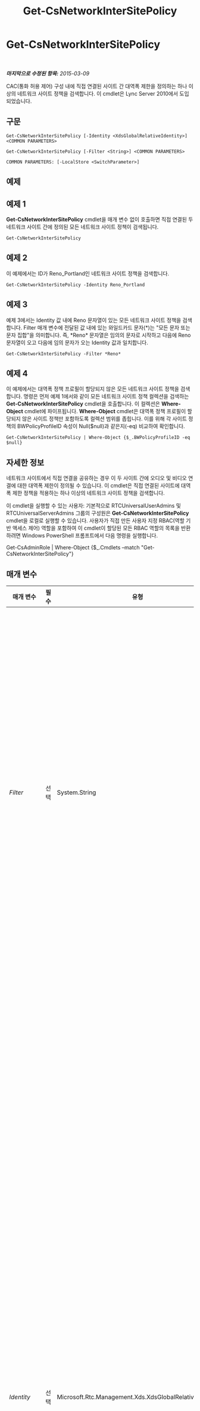 ﻿---
title: Get-CsNetworkInterSitePolicy
TOCTitle: Get-CsNetworkInterSitePolicy
ms:assetid: a4a64048-f8d7-483a-9565-0c6f3b0937b7
ms:mtpsurl: https://technet.microsoft.com/ko-kr/library/Gg412769(v=OCS.15)
ms:contentKeyID: 49304607
ms.date: 08/24/2015
mtps_version: v=OCS.15
ms.translationtype: HT
---

# Get-CsNetworkInterSitePolicy

 

_**마지막으로 수정된 항목:** 2015-03-09_

CAC(통화 허용 제어) 구성 내에 직접 연결된 사이트 간 대역폭 제한을 정의하는 하나 이상의 네트워크 사이트 정책을 검색합니다. 이 cmdlet은 Lync Server 2010에서 도입되었습니다.

## 구문

    Get-CsNetworkInterSitePolicy [-Identity <XdsGlobalRelativeIdentity>] <COMMON PARAMETERS>

    Get-CsNetworkInterSitePolicy [-Filter <String>] <COMMON PARAMETERS>

    COMMON PARAMETERS: [-LocalStore <SwitchParameter>]

## 예제

## 예제 1

**Get-CsNetworkInterSitePolicy** cmdlet을 매개 변수 없이 호출하면 직접 연결된 두 네트워크 사이트 간에 정의된 모든 네트워크 사이트 정책이 검색됩니다.

    Get-CsNetworkInterSitePolicy

## 예제 2

이 예제에서는 ID가 Reno\_Portland인 네트워크 사이트 정책을 검색합니다.

    Get-CsNetworkInterSitePolicy -Identity Reno_Portland

## 예제 3

예제 3에서는 Identity 값 내에 Reno 문자열이 있는 모든 네트워크 사이트 정책을 검색합니다. Filter 매개 변수에 전달된 값 내에 있는 와일드카드 문자(\*)는 "모든 문자 또는 문자 집합"을 의미합니다. 즉, \*Reno\* 문자열은 임의의 문자로 시작하고 다음에 Reno 문자열이 오고 다음에 임의 문자가 오는 Identity 값과 일치합니다.

    Get-CsNetworkInterSitePolicy -Filter *Reno*

## 예제 4

이 예제에서는 대역폭 정책 프로필이 할당되지 않은 모든 네트워크 사이트 정책을 검색합니다. 명령은 먼저 예제 1에서와 같이 모든 네트워크 사이트 정책 컬렉션을 검색하는 **Get-CsNetworkInterSitePolicy** cmdlet을 호출합니다. 이 컬렉션은 **Where-Object** cmdlet에 파이프됩니다. **Where-Object** cmdlet은 대역폭 정책 프로필이 할당되지 않은 사이트 정책만 포함하도록 컬렉션 범위를 좁힙니다. 이를 위해 각 사이트 정책의 BWPolicyProfileID 속성이 Null($null)과 같은지(-eq) 비교하여 확인합니다.

    Get-CsNetworkInterSitePolicy | Where-Object {$_.BWPolicyProfileID -eq $null}

## 자세한 정보

네트워크 사이트에서 직접 연결을 공유하는 경우 이 두 사이트 간에 오디오 및 비디오 연결에 대한 대역폭 제한이 정의될 수 있습니다. 이 cmdlet은 직접 연결된 사이트에 대역폭 제한 정책을 적용하는 하나 이상의 네트워크 사이트 정책을 검색합니다.

이 cmdlet을 실행할 수 있는 사용자: 기본적으로 RTCUniversalUserAdmins 및 RTCUniversalServerAdmins 그룹의 구성원은 **Get-CsNetworkInterSitePolicy** cmdlet을 로컬로 실행할 수 있습니다. 사용자가 직접 만든 사용자 지정 RBAC(역할 기반 액세스 제어) 역할을 포함하여 이 cmdlet이 할당된 모든 RBAC 역할의 목록을 반환하려면 Windows PowerShell 프롬프트에서 다음 명령을 실행합니다.

Get-CsAdminRole | Where-Object {$\_.Cmdlets –match "Get-CsNetworkInterSitePolicy"}

## 매개 변수


<table>
<colgroup>
<col style="width: 25%" />
<col style="width: 25%" />
<col style="width: 25%" />
<col style="width: 25%" />
</colgroup>
<thead>
<tr class="header">
<th>매개 변수</th>
<th>필수</th>
<th>유형</th>
<th>설명</th>
</tr>
</thead>
<tbody>
<tr class="odd">
<td><p><em>Filter</em></p></td>
<td><p>선택</p></td>
<td><p>System.String</p></td>
<td><p>ID 값이 와일드카드 문자열과 일치하는 정책을 검색하는 와일드카드 문자가 포함된 문자열입니다.</p></td>
</tr>
<tr class="even">
<td><p><em>Identity</em></p></td>
<td><p>선택</p></td>
<td><p>Microsoft.Rtc.Management.Xds.XdsGlobalRelativeIdentity</p></td>
<td><p>검색할 네트워크 사이트 정책의 고유 식별자입니다. 네트워크 사이트 정책은 전역 범위에서만 만들어지므로 이 식별자는 범위를 지정할 필요가 없습니다. 대신 여기에는 해당 정책을 식별하는 고유한 이름인 문자열이 포함됩니다.</p></td>
</tr>
<tr class="odd">
<td><p><em>LocalStore</em></p></td>
<td><p>선택</p></td>
<td><p>System.Management.Automation.SwitchParameter</p></td>
<td><p>중앙 관리 저장소 자체가 아니라 중앙 관리 저장소의 로컬 복제본에서 사이트 간 정책 정보를 검색합니다.</p></td>
</tr>
</tbody>
</table>


## 입력 형식

없음.

## 반환 형식

Microsoft.Rtc.Management.WritableConfig.Settings.NetworkConfiguration.InterNetworkSitePolicyType 유형의 개체를 검색합니다.

## 참고 항목

#### 기타 리소스

[New-CsNetworkInterSitePolicy](new-csnetworkintersitepolicy.md)  
[Remove-CsNetworkInterSitePolicy](remove-csnetworkintersitepolicy.md)  
[Set-CsNetworkInterSitePolicy](set-csnetworkintersitepolicy.md)

